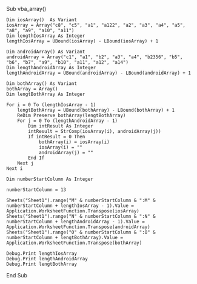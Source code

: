 Sub vba_array()
    
    Dim iosArray()  As Variant
    iosArray = Array("c8", "c5", "a1", "a122", "a2", "a3", "a4", "a5", "a8", "a9", "a10", "a11")
    Dim lengthIosArray As Integer
    lengthIosArray = UBound(iosArray) - LBound(iosArray) + 1
    
    Dim androidArray() As Variant
    androidArray = Array("c1", "a1", "b2", "a3", "a4", "b2356", "b5", "b6", "b7", "a9", "b10", "a11", "a12", "a14")
    Dim lengthAndroidArray As Integer
    lengthAndroidArray = UBound(androidArray) - LBound(androidArray) + 1
    
    Dim bothArray() As Variant
    bothArray = Array()
    Dim lengtBothArray As Integer
    
    For i = 0 To (lengthIosArray - 1)
        lengtBothArray = UBound(bothArray) - LBound(bothArray) + 1
        ReDim Preserve bothArray(lengtBothArray)
        For j = 0 To (lengthAndroidArray - 1)
            Dim intResult As Integer
            intResult = StrComp(iosArray(i), androidArray(j))
            If intResult = 0 Then
                bothArray(i) = iosArray(i)
                iosArray(i) = ""
                androidArray(j) = ""
            End If
        Next j
    Next i
    
    Dim numberStartColumn As Integer
    
    numberStartColumn = 13
    
    Sheets("Sheet1").range("M" & numberStartColumn & ":M" & numberStartColumn + lengthIosArray - 1).Value = Application.WorksheetFunction.Transpose(iosArray)
    Sheets("Sheet1").range("N" & numberStartColumn & ":N" & numberStartColumn + lengthAndroidArray - 1).Value = Application.WorksheetFunction.Transpose(androidArray)
    Sheets("Sheet1").range("O" & numberStartColumn & ":O" & numberStartColumn + lengtBothArray).Value = Application.WorksheetFunction.Transpose(bothArray)
    
    Debug.Print lengthIosArray
    Debug.Print lengthAndroidArray
    Debug.Print lengtBothArray
    
End Sub
